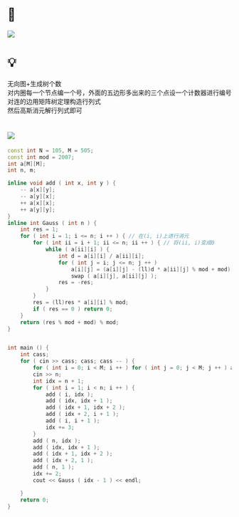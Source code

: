 # 🔗
<a href="https://www.luogu.com.cn/problem/P4821"><img src="https://i.loli.net/2021/10/15/eugZ8Bpibrs6QP2.png"></a>

# 💡
无向图+生成树个数  
对内圈每一个节点编一个号，外面的五边形多出来的三个点设一个计数器进行编号  
对连的边用矩阵树定理构造行列式  
然后高斯消元解行列式即可  

# <img src="https://img-blog.csdnimg.cn/20210713144601841.png" >
```cpp
const int N = 105, M = 505;
const int mod = 2007;
int a[M][M];
int n, m;

inline void add ( int x, int y ) {
	-- a[x][y];
	-- a[y][x];
	++ a[x][x];
	++ a[y][y];
}
inline int Gauss ( int n ) {
	int res = 1;
	for ( int i = 1; i <= n; i ++ ) { // 在(i, i)上进行消元
		for ( int ii = i + 1; ii <= n; ii ++ ) { // 将(ii, i)变成0
			while ( a[ii][i] ) {
				int d = a[i][i] / a[ii][i];
				for ( int j = i; j <= n; j ++ )
					a[i][j] = (a[i][j] - (ll)d * a[ii][j] % mod + mod) % mod,
					swap ( a[i][j], a[ii][j] );
				res = -res;
			}
		}
		res = (ll)res * a[i][i] % mod;
		if ( res == 0 ) return 0;
	}
	return (res % mod + mod) % mod;
}


int main () {
	int cass;
	for ( cin >> cass; cass; cass -- ) {
		for ( int i = 0; i < M; i ++ ) for ( int j = 0; j < M; j ++ ) a[i][j] = 0;
		cin >> n;
		int idx = n + 1;
		for ( int i = 1; i < n; i ++ ) {
			add ( i, idx );
			add ( idx, idx + 1 ); 
			add ( idx + 1, idx + 2 );
			add ( idx + 2, i + 1 );
			add ( i, i + 1 );
			idx += 3;
		}
		add ( n, idx );
		add ( idx, idx + 1 );
		add ( idx + 1, idx + 2 );
		add ( idx + 2, 1 ); 
		add ( n, 1 );
		idx += 2;
		cout << Gauss ( idx - 1 ) << endl;

	}
	return 0;
}
```
